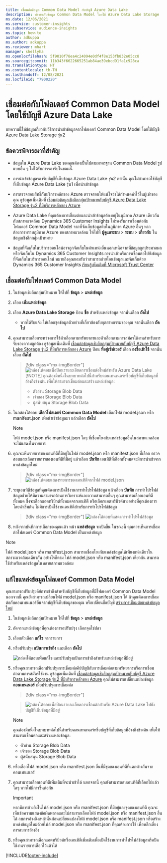 ```yaml
---
title: เชื่อมต่อข้อมูล Common Data Model กับบัญชี Azure Data Lake
description: ทำงานกับข้อมูล Common Data Model โดยใช้ Azure Data Lake Storage
ms.date: 12/06/2021
ms.service: customer-insights
ms.subservice: audience-insights
ms.topic: how-to
author: adkuppa
ms.author: adkuppa
ms.reviewer: mhart
manager: shellyha
ms.openlocfilehash: 5f9010f78ea4c24094e0df4f8e153fb832e05cc8
ms.sourcegitcommit: 11b343f6622665251ab84ae39ebcd91fa1c928ca
ms.translationtype: HT
ms.contentlocale: th-TH
ms.lasthandoff: 12/08/2021
ms.locfileid: "7900220"
---
```

# <a name="connect-to-a-common-data-model-folder-using-an-azure-data-lake-account"></a>เชื่อมต่อกับโฟลเดอร์ Common Data Model โดยใช้บัญชี Azure Data Lake

บทความนี้ให้ข้อมูลเกี่ยวกับวิธีการนำเข้าข้อมูลจากโฟลเดอร์ Common Data Model โดยใช้บัญชี Azure Data Lake Storage รุ่น2

## <a name="important-considerations"></a>ข้อควรพิจารณาที่สำคัญ

- ข้อมูลใน Azure Data Lake ของคุณต้องเป็นไปตามมาตรฐาน Common Data Model รูปแบบอื่น ๆ ไม่ได้รับการรองรับในขณะนี้

- การนำเข้าข้อมูลรองรับบัญชีที่เก็บข้อมูล Azure Data Lake *รุ่น2* เท่านั้น คุณไม่สามารถใช้บัญชีที่เก็บข้อมูล Azure Data Lake รุ่น1 เพื่อนำเข้าข้อมูล

- การตรวจสอบสิทธิ์กับบริการหลักของ Azure ตรวจสอบให้แน่ใจว่าได้กำหนดค่าไว้ในผู้เช่าของคุณ ดูข้อมูลเพิ่มเติมที่ [เชื่อมต่อข้อมูลเชิงลึกกลุ่มเป้าหมายกับบัญชี Azure Data Lake Storage รุ่น2 ที่มีบริการหลักของ Azure](connect-service-principal.md)

- Azure Data Lake ที่คุณต้องการเชื่อมต่อและนำเข้าข้อมูลต้องอยู่ในภูมิภาค Azure เดียวกันกับสภาพแวดล้อม Dynamics 365 Customer Insights ไม่รองรับการเชื่อมต่อกับโฟลเดอร์ Common Data Model จากที่จัดเก็บข้อมูลดิบในภูมิภาค Azure อื่นๆ หากต้องการทราบภูมิภาค Azure ของสภาพแวดล้อม ให้ไปที่ **ผู้ดูแลระบบ** > **ระบบ** > **เกี่ยวกับ** ในข้อมูลเชิงลึกกลุ่มเป้าหมาย

- ข้อมูลที่จัดเก็บในบริการออนไลน์อาจถูกจัดเก็บในตำแหน่งอื่นนอกเหนือจากที่ข้อมูลถูกประมวลผลหรือจัดเก็บใน Dynamics 365 Customer Insights การนำเข้าหรือการเชื่อมต่อไปยังข้อมูลที่จัดเก็บในบริการออนไลน์ หมายถึงคุณยอมรับว่าสามารถถ่ายโอนข้อมูลและจัดเก็บด้วย Dynamics 365 Customer Insights [เรียนรู้เพิ่มเติมที่ Microsoft Trust Center](https://www.microsoft.com/trust-center)

## <a name="connect-to-a-common-data-model-folder"></a>เชื่อมต่อกับโฟลเดอร์ Common Data Model

1. ในข้อมูลเชิงลึกกลุ่มเป้าหมาย ให้ไปที่ **ข้อมูล** > **แหล่งข้อมูล**

1. เลือก **เพิ่มแหล่งข้อมูล**

1. เลือก **Azure Data Lake Storage** ป้อน **ชื่อ** สำหรับแหล่งข้อมูล จากนั้นเลือก **ถัดไป**

   - หากได้รับแจ้ง ให้เลือกชุดข้อมูลตัวอย่างที่เกี่ยวข้องกับอุตสาหกรรมของคุณ จากนั้นเลือก **ถัดไป** 

1. คุณสามารถเลือกระหว่างการใช้ตัวเลือกตามทรัพยากรและตัวเลือกตามการสมัครใช้งานสำหรับการรับรองความถูกต้อง ดูข้อมูลเพิ่มเติมที่ [เชื่อมต่อข้อมูลเชิงลึกกลุ่มเป้าหมายกับบัญชี Azure Data Lake Storage รุ่น2 ที่มีบริการหลักของ Azure](connect-service-principal.md) ป้อน **ที่อยู่เซิฟเวอร์** เลือก **ลงชื่อเข้าใช้** จากนั้นเลือก **ถัดไป**
   > [!div class="mx-imgBorder"]
   > ![กล่องโต้ตอบเพื่อป้อนรายละเอียดการเชื่อมต่อใหม่สำหรับ Azure Data Lake](media/enter-new-storage-details.png)
   > [!NOTE]
   > คุณต้องมีหนึ่งในบทบาทต่อไปนี้สำหรับคอนเทนเนอร์หรือบัญชีที่เก็บข้อมูลที่อ้างถึงข้างต้น เพื่อให้สามารถเชื่อมต่อและสร้างแหล่งข้อมูล:
   >  - ตัวอ่าน Storage Blob Data
   >  - เจ้าของ Storage Blob Data
   >  - ผู้สนับสนุน Storage Blob Data

1. ในกล่องโต้ตอบ **เลือกโฟลเดอร์ Common Data Model** เลือกไฟล์ model.json หรือ manifest.json เพื่อนำเข้าข้อมูลมา แล้วเลือก **ถัดไป**
   > [!NOTE]
   > ไฟล์ model.json หรือ manifest.json ใดๆ ที่เชื่อมโยงกับแหล่งข้อมูลอื่นในสภาพแวดล้อม จะไม่แสดงในรายการ

1. คุณจะเห็นรายการของเอนทิตีที่มีอยู่ในไฟล์ model.json หรือ manifest.json ที่เลือก ตรวจสอบและเลือกรายการของเอนทิตีที่มีอยู่ แล้วเลือก **บันทึก** เอนทิตีที่เลือกทั้งหมดจะมีการนำเข้าจากแหล่งข้อมูลใหม่
   > [!div class="mx-imgBorder"]
   > ![กล่องโต้ตอบแสดงรายการของเอนทิตีจากไฟล์ model.json](media/review-entities.png)

8. ระบุเอนทิตีข้อมูลที่คุณต้องการเปิดใช้งานการทำโปรไฟล์ข้อมูล แล้วเลือก **บันทึก** การทําโปรไฟล์ข้อมูลช่วยให้มีความสามารถด้านการวิเคราะห์และความสามารถอื่นๆ คุณสามารถเลือกเอนทิตีทั้งหมด ซึ่งจะเลือกแอตทริบิวต์ทั้งหมดจากเอนทิตี หรือเลือกแอตทริบิวต์บางอย่างที่คุณต้องการ โดยค่าเริ่มต้น ไม่มีการเปิดใช้งานเอนทิตีสำหรับการทำโปรไฟล์ข้อมูล
   > [!div class="mx-imgBorder"]
   > ![กล่องโต้ตอบที่แสดงการทำโปรไฟล์ข้อมูล](media/dataprofiling-entities.png)

9. หลังจากบันทึกการเลือกของคุณแล้ว หน้า **แหล่งข้อมูล** จะเปิดขึ้น ในขณะนี้ คุณควรเห็นการเชื่อมต่อโฟลเดอร์ Common Data Model เป็นแหล่งข้อมูล

> [!NOTE]
> ไฟล์ model.json หรือ manifest.json สามารถเชื่อมโยงกับแหล่งข้อมูลได้เพียงแห่งเดียวในสภาวะแวดล้อมเดียวกัน อย่างไรก็ตาม ไฟล์ model.json หรือ manifest.json เดียวกัน สามารถใช้สำหรับแหล่งข้อมูลในหลายสภาพแวดล้อม

## <a name="edit-a-common-data-model-folder-data-source"></a>แก้ไขแหล่งข้อมูลโฟลเดอร์ Common Data Model

คุณสามารถปรับปรุงคีย์การเข้าถึงสำหรับบัญชีที่เก็บข้อมูลที่มีโฟลเดอร์ Common Data Model นอกจากนี้ คุณยังสามารถเปลี่ยนไฟล์ model.json หรือ manifest.json ได้ ถ้าคุณต้องการเชื่อมต่อกับคอนเทนเนอร์อื่นจากบัญชีที่เก็บข้อมูลของคุณ หรือเปลี่ยนชื่อบัญชี [สร้างการเชื่อมต่อแหล่งข้อมูลใหม่](#connect-to-a-common-data-model-folder)

1. ในข้อมูลเชิงลึกกลุ่มเป้าหมาย ให้ไปที่ **ข้อมูล** > **แหล่งข้อมูล**

2. ถัดจากแหล่งข้อมูลที่คุณต้องการอปรับปรุง เลือกจุดไข่ปลา

3. เลือกตัวเลือก **แก้ไข** จากรายการ

4. หรือปรับปรุง **แป้นการเข้าถึง** และเลือก **ถัดไป**

   ![กล่องโต้ตอบเพื่อแก้ไข และปรับปรุงแป้นการเข้าถึงสำหรับแหล่งข้อมูลที่มีอยู่](media/edit-access-key.png)

5. หรือคุณสามารถเลือกปรับปรุงการเชื่อมต่อคีย์บัญชีกับการเชื่อมต่อตามทรัพยากรหรือการเชื่อมต่อตามการสมัครใช้งาน ดูข้อมูลเพิ่มเติมที่ [เชื่อมต่อข้อมูลเชิงลึกกลุ่มเป้าหมายกับบัญชี Azure Data Lake Storage รุ่น2 ที่มีบริการหลักของ Azure](connect-service-principal.md) คุณไม่สามารถเปลี่ยนแปลงข้อมูล **คอนเทนเนอร์** เมื่อปรับปรุงการเชื่อมต่อ
   > [!div class="mx-imgBorder"]

   > ![กล่องโต้ตอบเพื่อป้อนรายละเอียดการเชื่อมต่อสำหรับ Azure Data Lake ไปยังบัญชีที่เก็บข้อมูลที่มีอยู่](media/enter-existing-storage-details.png)

   > [!NOTE]
   > คุณต้องมีหนึ่งในบทบาทต่อไปนี้สำหรับคอนเทนเนอร์หรือบัญชีที่เก็บข้อมูลที่อ้างถึงข้างต้น เพื่อให้สามารถเชื่อมต่อและสร้างแหล่งข้อมูล:
   >  - ตัวอ่าน Storage Blob Data
   >  - เจ้าของ Storage Blob Data
   >  - ผู้สนับสนุน Storage Blob Data


6. หรือเลือกไฟล์ model.json หรือ manifest.json อื่นที่มีชุดของเอนทิตีที่แตกต่างกันจากคอนเทนเนอร์

7. คุณสามารถเลือกเอนทิตีเพิ่มเติมที่จะนำเข้าได้ นอกจากนี้ คุณยังสามารถลบเอนทิตีที่เลือกไปแล้วใดๆ หากไม่มีการขึ้นต่อกัน

   > [!IMPORTANT]
   > หากมีการอ้างอิงในไฟล์ model.json หรือ manifest.json ที่มีอยู่และชุดของเอนทิตี คุณจะเห็นข้อความแสดงข้อผิดพลาดและไม่สามารถเลือกไฟล์ model.json หรือ manifest.json อื่นได้ ลบการอ้างอิงเหล่านั้นก่อนเปลี่ยนแปลงไฟล์ model.json หรือ manifest.json หรือสร้างแหล่งข้อมูลใหม่ด้วยไฟล์ model.json หรือ manifest.json ที่คุณต้องการใช้ เพื่อหลีกเลี่ยงการลบการอ้างอิง

8. หรือคุณสามารถเลือกแอตทริบิวต์หรือเอนทิตีเพิ่มเติมเพื่อเปิดใช้งานการทำโปรไฟล์ข้อมูลหรือปิดใช้งานรายการเลือกไว้แล้วได้   


[!INCLUDE[footer-include](../includes/footer-banner.md)]
